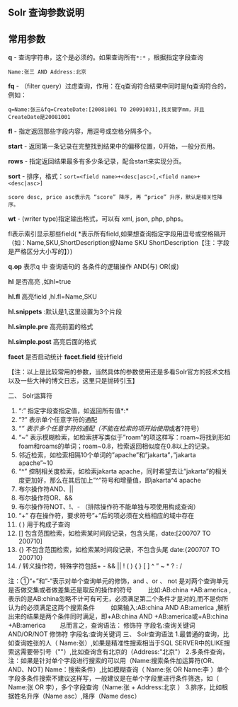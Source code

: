 ## Solr 查询参数说明
 
 
## 常用参数
**q** - 查询字符串，这个是必须的。如果查询所有`*:*` ，根据指定字段查询
```
Name:张三 AND Address:北京
```

**fq** - （filter query）过虑查询，作用：在q查询符合结果中同时是fq查询符合的，例如：
```
q=Name:张三&fq=CreateDate:[20081001 TO 20091031],找关键字mm，并且CreateDate是20081001
```

**fl** - 指定返回那些字段内容，用逗号或空格分隔多个。

**start** - 返回第一条记录在完整找到结果中的偏移位置，0开始，一般分页用。

**rows** - 指定返回结果最多有多少条记录，配合start来实现分页。

**sort** - 排序，格式：`sort=<field name>+<desc|asc>[,<field name>+<desc|asc>]`
```
score desc, price asc表示先 “score” 降序, 再 “price” 升序，默认是相关性降序。
```

**wt** - (writer type)指定输出格式，可以有 xml, json, php, phps。

fl表示索引显示那些field( *表示所有field,如果想查询指定字段用逗号或空格隔开（如：Name,SKU,ShortDescription或Name SKU ShortDescription【注：字段是严格区分大小写的】）)

**q.op** 表示q 中 查询语句的 各条件的逻辑操作 AND(与) OR(或)

**hl** 是否高亮 ,如hl=true

**hl.fl** 高亮field ,hl.fl=Name,SKU

**hl.snippets** :默认是1,这里设置为3个片段

**hl.simple.pre** 高亮前面的格式

**hl.simple.post** 高亮后面的格式

**facet** 是否启动统计
**facet.field**  统计field

【注：以上是比较常用的参数，当然具体的参数使用还是多看Solr官方的技术文档以及一些大神的博文日志，这里只是抛砖引玉】
 
二、 Solr运算符
1. “:” 指定字段查指定值，如返回所有值*:*
1. “?” 表示单个任意字符的通配
1.  “*” 表示多个任意字符的通配（不能在检索的项开始使用*或者?符号）
1.  “~” 表示模糊检索，如检索拼写类似于”roam”的项这样写：roam~将找到形如foam和roams的单词；roam~0.8，检索返回相似度在0.8以上的记录。
1. 邻近检索，如检索相隔10个单词的”apache”和”jakarta”，”jakarta apache”~10
1. “^” 控制相关度检索，如检索jakarta apache，同时希望去让”jakarta”的相关度更加好，那么在其后加上”^”符号和增量值，即jakarta^4 apache
1. 布尔操作符AND、||
1. 布尔操作符OR、&&
1. 布尔操作符NOT、!、- （排除操作符不能单独与项使用构成查询）
1. “+” 存在操作符，要求符号”+”后的项必须在文档相应的域中存在
1. ( ) 用于构成子查询
1. [] 包含范围检索，如检索某时间段记录，包含头尾，date:[200707 TO 200710]
1. {} 不包含范围检索，如检索某时间段记录，不包含头尾 date:{200707 TO 200710}
1. / 转义操作符，特殊字符包括+ - && || ! ( ) { } [ ] ^ ” ~ * ? : /

 注：①“+”和”-“表示对单个查询单元的修饰，and 、or 、 not 是对两个查询单元是否做交集或者做差集还是取反的操作的符号
　　 比如:AB:china +AB:america ,表示的是AB:china忽略不计可有可无，必须满足第二个条件才是对的,而不是你所认为的必须满足这两个搜索条件
　　 如果输入:AB:china AND AB:america ,解析出来的结果是两个条件同时满足，即+AB:china AND +AB:america或+AB:china +AB:america
　　总而言之，查询语法：  修饰符 字段名:查询关键词 AND/OR/NOT 修饰符 字段名:查询关键词
三、 Solr查询语法
1.最普通的查询，比如查询姓张的人（ Name:张）,如果是精准性搜索相当于SQL SERVER中的LIKE搜索这需要带引号（""）,比如查询含有北京的（Address:"北京"）
2.多条件查询，注：如果是针对单个字段进行搜索的可以用（Name:搜索条件加运算符(OR、AND、NOT) Name：搜索条件）,比如模糊查询（ Name:张 OR Name:李 ）单个字段多条件搜索不建议这样写，一般建议是在单个字段里进行条件筛选，如（ Name:张 OR 李），多个字段查询（Name:张 + Address:北京 ）
3.排序，比如根据姓名升序（Name asc）,降序（Name desc）